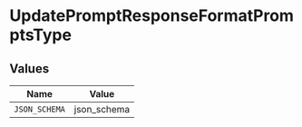 # UpdatePromptResponseFormatPromptsType


## Values

| Name          | Value         |
| ------------- | ------------- |
| `JSON_SCHEMA` | json_schema   |